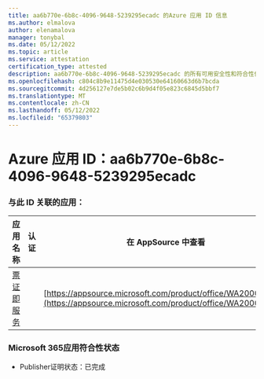 ```yaml
---
title: aa6b770e-6b8c-4096-9648-5239295ecadc 的Azure 应用 ID 信息
ms.author: elmalova
author: elenamalova
manager: tonybal
ms.date: 05/12/2022
ms.topic: article
ms.service: attestation
certification_type: attested
description: aa6b770e-6b8c-4096-9648-5239295ecadc 的所有可用安全性和符合性信息。
ms.openlocfilehash: c804c8b9e11475d4e030530e64160663d6b7bcda
ms.sourcegitcommit: 4d256127e7de5b02c6b9d4f05e823c6845d5bbf7
ms.translationtype: MT
ms.contentlocale: zh-CN
ms.lasthandoff: 05/12/2022
ms.locfileid: "65379803"
---
```

# <a name="azure-app-id-aa6b770e-6b8c-4096-9648-5239295ecadc"></a>Azure 应用 ID：aa6b770e-6b8c-4096-9648-5239295ecadc


### <a name="apps-associated-with-this-id"></a>与此 ID 关联的应用：
| **应用名称** | **认证** | **在 AppSource 中查看** |
|--------------|---------------|-----------------------|
| [票证即服务](../forward/WA200003945.md) |  | [https://appsource.microsoft.com/product/office/WA200003945](https://appsource.microsoft.com/product/office/WA200003945) |

### <a name="microsoft-365-app-compliance-status"></a>Microsoft 365应用符合性状态
- Publisher证明状态：已完成
